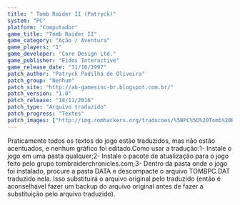 ```yaml
---
title: " Tomb Raider II (Patryck)"
system: "PC"
platform: "Computador"
game_title: "Tomb Raider II"
game_category: "Ação / Aventura"
game_players: "1"
game_developer: "Core Design Ltd."
game_publisher: "Eidos Interactive"
game_release_date: "31/10/1997"
patch_author: "Patryck Padilha de Oliveira"
patch_group: "Nenhum"
patch_site: "http://ab-gamesinc-br.blogspot.com.br/"
patch_version: "1.0"
patch_release: "18/11/2016"
patch_type: "Arquivo traduzido"
patch_progress: "Textos"
patch_images: ["http://img.romhackers.org/traducoes/%5BPC%5D%20Tomb%20Raider%202%20-%20Patryck%20-%201.jpg","http://img.romhackers.org/traducoes/%5BPC%5D%20Tomb%20Raider%202%20-%20Patryck%20-%202.jpg","http://img.romhackers.org/traducoes/%5BPC%5D%20Tomb%20Raider%202%20-%20Patryck%20-%203.jpg"]
---
```

Praticamente todos os textos do jogo estão traduzidos, mas não estão acentuados, e nenhum gráfico foi editado.Como usar a tradução:1- Instale o jogo em uma pasta qualquer;2- Instale o pacote de atualização para o jogo feito pelo grupo tombraiderchronicles.com;3- Dentro da pasta onde o jogo foi instalado, procure a pasta DATA e descompacte o arquivo TOMBPC.DAT traduzido nela. Isso substituirá o arquivo original pelo traduzido (então é aconselhável fazer um backup do arquivo original antes de fazer a substituição pelo arquivo traduzido).
